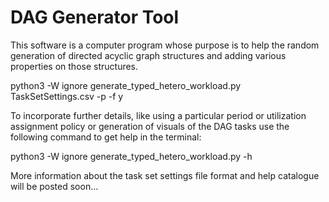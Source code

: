 # DAG Generator Tool

This software is a computer program whose purpose is to help the random generation of directed acyclic graph structures and adding
various properties on those structures.  

python3 -W ignore generate_typed_hetero_workload.py TaskSetSettings.csv -p <PathToStore> -f y

To incorporate further details, like using a particular period or utilization assignment policy or generation of visuals of the DAG tasks
use the following command to get help in the terminal:

python3 -W ignore generate_typed_hetero_workload.py -h

More information about the task set settings file format and help catalogue will be posted soon...